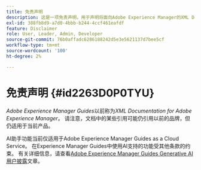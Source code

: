```yaml
---
title: 免责声明
description: 这是一项免责声明，用于声明将面向Adobe Experience Manager的XML Documentation的产品名称更改为AEM Guides
exl-id: 388fb8d9-a7d0-4bbb-b244-4ccf461eafdf
feature: Disclaimer
role: User, Leader, Admin, Developer
source-git-commit: 76b0affadc6286188242d5e3e5621137d7bee5cf
workflow-type: tm+mt
source-wordcount: '100'
ht-degree: 2%

---
```


# 免责声明 {#id2263D0P0TYU}

*Adobe Experience Manager Guides*&#x200B;以前称为&#x200B;*XML Documentation for Adobe Experience Manager*。 请注意，文档中的某些引用可能仍引用以前的品牌，但仍适用于当前产品。

AI助手功能当前仅适用于Adobe Experience Manager Guides as a Cloud Service。 在Experience Manager Guides中使用AI支持的功能受其他条款的约束。 有关详细信息，请查看[Adobe Experience Manager Guides Generative AI用户披露](adobe-generative-ai-disclosures.md)文章。
